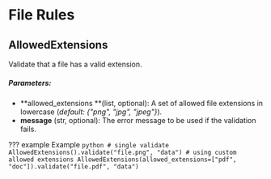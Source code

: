 # File Rules

## AllowedExtensions
Validate that a file has a valid extension.

##### Parameters:
- **allowed_extensions **(list, optional): A set of allowed file extensions in lowercase (*default: {"png", "jpg", "jpeg"}*).
- **message** (str, optional): The error message to be used if the validation fails.

??? example Example
    ```python
    # single validate
    AllowedExtensions().validate("file.png", "data")
    # using custom allowed extensions
    AllowedExtensions(allowed_extensions=["pdf", "doc"]).validate("file.pdf", "data")
    ```
